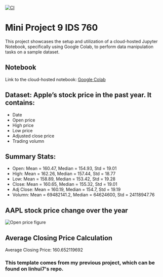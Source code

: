 [![CI](https://github.com/nogibjj/Mini_Project9_LinHui/actions/workflows/cicd.yml/badge.svg)](https://github.com/nogibjj/Mini_Project9_LinHui/actions/workflows/cicd.yml)

# Mini Project 9 IDS 760

This project showcases the setup and utilization of a cloud-hosted Jupyter Notebook, specifically using Google Colab, to perform data manipulation tasks on a sample dataset.

## Notebook

Link to the cloud-hosted notebook: [Google Colab](https://colab.research.google.com/drive/1mxWl5Vt6q-LPDdsYYqIEDwKKUmdDnFaK?authuser=0#scrollTo=_uDLXbJziWrB)

## Dataset: Apple’s stock price in the past year. It contains:

- Date
- Open price
- High price
- Low price
- Adjusted close price
- Trading volumn

## Summary Stats:

- Open: Mean = 160.47, Median = 154.93, Std = 19.01
- High: Mean = 162.26, Median = 157.44, Std = 18.77
- Low: Mean = 158.89, Median = 153.42, Std = 19.28
- Close: Mean = 160.65, Median = 155.32, Std = 19.01
- Adj Close: Mean = 160.19, Median = 154.7, Std = 19.19
- Volumn: Mean = 69482141.2, Median = 64624600, Std = 24118947.76


## AAPL stock price change over the year
![Open price figure](https://github.com/nogibjj/MiniProject2_LinHui_Falll2023/assets/83142133/c673fe88-b4c0-4cb7-b1cb-bef0c8d8a2c1)

## Average Closing Price Calculation

Average Closing Price: 160.652119692



### This template comes from my previous project, which can be found on linhui7's repo.







